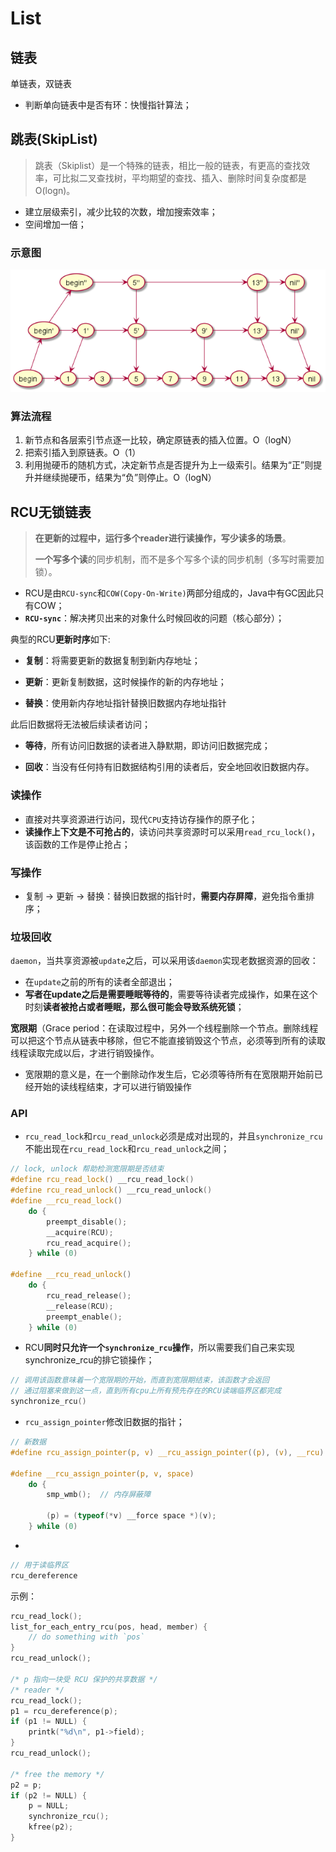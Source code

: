 # List

## 链表

单链表，双链表

- 判断单向链表中是否有环：快慢指针算法；

## 跳表(SkipList)

> 跳表（Skiplist）是一个特殊的链表，相比一般的链表，有更高的查找效率，可比拟二叉查找树，平均期望的查找、插入、删除时间复杂度都是O(logn)。

- 建立层级索引，减少比较的次数，增加搜索效率；
- 空间增加一倍；

### 示意图

![skip_list](.pics/list/skip_list.jpg)

### 算法流程

1. 新节点和各层索引节点逐一比较，确定原链表的插入位置。O（logN）
2. 把索引插入到原链表。O（1）
3. 利用抛硬币的随机方式，决定新节点是否提升为上一级索引。结果为“正”则提升并继续抛硬币，结果为“负”则停止。O（logN）



## RCU无锁链表

> **在更新的过程中，运行多个reader进行读操作，写少读多的场景**。
>
> **一个写多个读**的同步机制，而不是多个写多个读的同步机制（多写时需要加锁）。

- RCU是由`RCU-sync`和`COW(Copy-On-Write)`两部分组成的，Java中有GC因此只有COW；
- **`RCU-sync`**：解决拷贝出来的对象什么时候回收的问题（核心部分）；

典型的RCU**更新时序**如下:

- **复制**：将需要更新的数据复制到新内存地址；

- **更新**：更新复制数据，这时候操作的新的内存地址；

- **替换**：使用新内存地址指针替换旧数据内存地址指针

此后旧数据将无法被后续读者访问；

- **等待**，所有访问旧数据的读者进入静默期，即访问旧数据完成；

- **回收**：当没有任何持有旧数据结构引用的读者后，安全地回收旧数据内存。



### 读操作

- 直接对共享资源进行访问，现代`CPU`支持访存操作的原子化；
- **读操作上下文是不可抢占的**，读访问共享资源时可以采用`read_rcu_lock()`，该函数的工作是停止抢占；



### 写操作

- 复制 -> 更新 -> 替换：替换旧数据的指针时，**需要内存屏障**，避免指令重排序；



### 垃圾回收

`daemon`，当共享资源被`update`之后，可以采用该`daemon`实现老数据资源的回收：

- 在`update`之前的所有的读者全部退出；
- **写者在update之后是需要睡眠等待的**，需要等待读者完成操作，如果在这个时刻**读者被抢占或者睡眠，那么很可能会导致系统死锁**；

**宽限期**（Grace period：在读取过程中，另外一个线程删除一个节点。删除线程可以把这个节点从链表中移除，但它不能直接销毁这个节点，必须等到所有的读取线程读取完成以后，才进行销毁操作。

- 宽限期的意义是，在一个删除动作发生后，它必须等待所有在宽限期开始前已经开始的读线程结束，才可以进行销毁操作



### API

- `rcu_read_lock`和`rcu_read_unlock`必须是成对出现的，并且`synchronize_rcu`不能出现在`rcu_read_lock`和`rcu_read_unlock`之间；

```c++
// lock, unlock 帮助检测宽限期是否结束
#define rcu_read_lock() __rcu_read_lock()
#define rcu_read_unlock() __rcu_read_unlock()
#define __rcu_read_lock() 
	do { 
		preempt_disable(); 
		__acquire(RCU); 
		rcu_read_acquire(); 
	} while (0)

#define __rcu_read_unlock() 
	do { 
		rcu_read_release(); 
  	  	__release(RCU); 
   	 	preempt_enable(); 
    } while (0)
```

- RCU**同时只允许一个`synchronize_rcu`操作**，所以需要我们自己来实现synchronize_rcu的排它锁操作；

```c
// 调用该函数意味着一个宽限期的开始，而直到宽限期结束，该函数才会返回
// 通过阻塞来做到这一点，直到所有cpu上所有预先存在的RCU读端临界区都完成
synchronize_rcu()
```

- `rcu_assign_pointer`修改旧数据的指针；

```c
// 新数据
#define rcu_assign_pointer(p, v) __rcu_assign_pointer((p), (v), __rcu)

#define __rcu_assign_pointer(p, v, space) 
    do { 
        smp_wmb();  // 内存屏蔽障

        (p) = (typeof(*v) __force space *)(v); 
    } while (0)
```

- 

```c
// 用于读临界区
rcu_dereference
```



示例：

```c
rcu_read_lock();
list_for_each_entry_rcu(pos, head, member) {
    // do something with `pos`
}
rcu_read_unlock();

/* p 指向一块受 RCU 保护的共享数据 */
/* reader */
rcu_read_lock();
p1 = rcu_dereference(p);
if (p1 != NULL) {
    printk("%d\n", p1->field);
}
rcu_read_unlock();

/* free the memory */
p2 = p;
if (p2 != NULL) {
    p = NULL;
    synchronize_rcu();
    kfree(p2);
}
```



